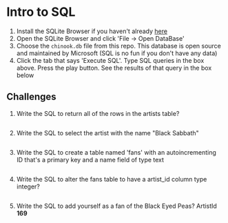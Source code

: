 # Intro to SQL

1.  Install the SQLite Browser if you haven't already [here](http://sqlitebrowser.org/)
2.  Open the SQLite Browser and click 'File -> Open DataBase'
3.  Choose the `chinook.db` file from this repo. This database is open source and maintained by Microsoft (SQL is no fun if you don't have any data)
4.  Click the tab that says 'Execute SQL'. Type SQL queries in the box above. Press the play button. See the results of that query in the box below

## Challenges

1.  Write the SQL to return all of the rows in the artists table?

```SQL

```

2.  Write the SQL to select the artist with the name "Black Sabbath"

```SQL

```

3.  Write the SQL to create a table named 'fans' with an autoincrementing ID that's a primary key and a name field of type text

```sql

```

4.  Write the SQL to alter the fans table to have a artist_id column type integer?

```sql

```

5.  Write the SQL to add yourself as a fan of the Black Eyed Peas? ArtistId **169**

```sql

```


<!-- 6.  Check out the [Faker gem](https://github.com/stympy/faker). `gem install faker`, open up irb, run `require 'faker'` and then generate a fake name for yourself using `Faker::Name.name`. How would you update your name in the fans table to be your new name?

    ```sql

    ```

7.  Write the SQL to delete your row in the fans table.

```sql

```

8.  Write the SQL to return fans that are not fans of the black eyed peas.

```sql

``` -->
